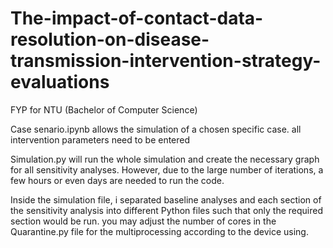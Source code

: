 # The-impact-of-contact-data-resolution-on-disease-transmission-intervention-strategy-evaluations
FYP for NTU (Bachelor of Computer Science)

Case senario.ipynb allows the simulation of a chosen specific case. all intervention parameters need to be entered 



Simulation.py will run the whole simulation and create the necessary graph for all sensitivity analyses. However, due to the large number of iterations, a few hours or even days are needed to run the code.



Inside the simulation file, i separated baseline analyses and each section of the sensitivity analysis into different Python files such that only the required section would be run. you may adjust the number of cores in the Quarantine.py file for the multiprocessing according to the device using. 
